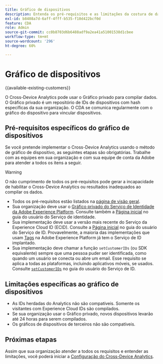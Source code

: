 ```yaml
---
title: Gráfico de dispositivos
description: Entenda os pré-requisitos e as limitações da costura de dados usando o gráfico de dispositivos.
exl-id: b8408a7d-6aff-4fff-b535-f10d422bcf0d
feature: CDA
role: Admin
source-git-commit: cc0b8703d6b6488adf9a2ea41a51001538d1cbee
workflow-type: tm+mt
source-wordcount: '296'
ht-degree: 60%

---
```



# Gráfico de dispositivos

{{available-existing-customers}}

O Cross-Device Analytics pode usar o Gráfico privado para compilar dados. O Gráfico privado é um repositório de IDs de dispositivos com hash específicas da sua organização. O CDA se comunica regularmente com o gráfico do dispositivo para vincular dispositivos.

## Pré-requisitos específicos do gráfico de dispositivos

Se você pretende implementar o Cross-Device Analytics usando o método de gráfico de dispositivo, as seguintes etapas são obrigatórias. Trabalhe com as equipes em sua organização e com sua equipe de conta da Adobe para atender a todos os itens a seguir.

>[!WARNING]
>
>O não cumprimento de todos os pré-requisitos pode gerar a incapacidade de habilitar o Cross-Device Analytics ou resultados inadequados ao compilar os dados.
>

* Todos os pré-requisitos estão listados na [página de visão geral](overview.md).
* Sua organização deve usar o [Gráfico privado do Serviço de Identidade da Adobe Experience Platform](https://business.adobe.com/products/experience-platform/identity-service.html). Consulte também a [Página inicial](https://experienceleague.adobe.com/docs/experience-platform/identity/home.html?lang=pt-BR) no guia do usuário do Serviço de identidade.
* Sua implementação deve usar a versão mais recente do Serviço da Experience Cloud ID (ECID). Consulte a [Página inicial](https://experienceleague.adobe.com/docs/id-service/using/home.html?lang=pt-BR) no guia do usuário do Serviço de ID. Provavelmente, a maioria das implementações que usam [Tags](https://experienceleague.adobe.com/docs/experience-platform/tags/home.html?lang=pt-BR) na Adobe Experience Platform já tem o Serviço de ID implantado.
* Sua implementação deve chamar a função `setCustomerIDs` (ou SDK equivalente) sempre que uma pessoa puder ser identificada, como quando um usuário se conecta ou abre um email. Esse requisito se aplica a todas as plataformas, incluindo aplicativos móveis, se usados. Consulte [`setCustomerIDs`](https://experienceleague.adobe.com/docs/id-service/using/id-service-api/methods/setcustomerids.html?lang=pt-BR) no guia do usuário do Serviço de ID.

## Limitações específicas ao gráfico de dispositivos

* As IDs herdadas do Analytics não são compatíveis. Somente os visitantes com Experience Cloud IDs são compilados.
* Se sua organização usar o Gráfico privado, novos dispositivos levarão até 24 horas para serem compilados.
* Os gráficos de dispositivos de terceiros não são compatíveis.

## Próximas etapas

Assim que sua organização atender a todos os requisitos e entender as limitações, você poderá iniciar a [Configuração do Cross-Device Analytics](setup.md).
